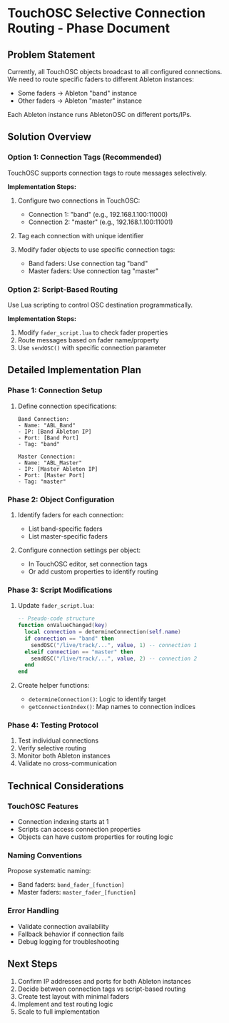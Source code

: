 # TouchOSC Selective Connection Routing - Phase Document

## Problem Statement
Currently, all TouchOSC objects broadcast to all configured connections. We need to route specific faders to different Ableton instances:
- Some faders → Ableton "band" instance
- Other faders → Ableton "master" instance

Each Ableton instance runs AbletonOSC on different ports/IPs.

## Solution Overview

### Option 1: Connection Tags (Recommended)
TouchOSC supports connection tags to route messages selectively.

**Implementation Steps:**
1. Configure two connections in TouchOSC:
   - Connection 1: "band" (e.g., 192.168.1.100:11000)
   - Connection 2: "master" (e.g., 192.168.1.100:11001)

2. Tag each connection with unique identifier

3. Modify fader objects to use specific connection tags:
   - Band faders: Use connection tag "band"
   - Master faders: Use connection tag "master"

### Option 2: Script-Based Routing
Use Lua scripting to control OSC destination programmatically.

**Implementation Steps:**
1. Modify `fader_script.lua` to check fader properties
2. Route messages based on fader name/property
3. Use `sendOSC()` with specific connection parameter

## Detailed Implementation Plan

### Phase 1: Connection Setup
1. Define connection specifications:
   ```
   Band Connection:
   - Name: "ABL_Band"
   - IP: [Band Ableton IP]
   - Port: [Band Port]
   - Tag: "band"
   
   Master Connection:
   - Name: "ABL_Master"
   - IP: [Master Ableton IP]
   - Port: [Master Port]
   - Tag: "master"
   ```

### Phase 2: Object Configuration
1. Identify faders for each connection:
   - List band-specific faders
   - List master-specific faders

2. Configure connection settings per object:
   - In TouchOSC editor, set connection tags
   - Or add custom properties to identify routing

### Phase 3: Script Modifications
1. Update `fader_script.lua`:
   ```lua
   -- Pseudo-code structure
   function onValueChanged(key)
     local connection = determineConnection(self.name)
     if connection == "band" then
       sendOSC("/live/track/...", value, 1) -- connection 1
     elseif connection == "master" then
       sendOSC("/live/track/...", value, 2) -- connection 2
     end
   end
   ```

2. Create helper functions:
   - `determineConnection()`: Logic to identify target
   - `getConnectionIndex()`: Map names to connection indices

### Phase 4: Testing Protocol
1. Test individual connections
2. Verify selective routing
3. Monitor both Ableton instances
4. Validate no cross-communication

## Technical Considerations

### TouchOSC Features
- Connection indexing starts at 1
- Scripts can access connection properties
- Objects can have custom properties for routing logic

### Naming Conventions
Propose systematic naming:
- Band faders: `band_fader_[function]`
- Master faders: `master_fader_[function]`

### Error Handling
- Validate connection availability
- Fallback behavior if connection fails
- Debug logging for troubleshooting

## Next Steps
1. Confirm IP addresses and ports for both Ableton instances
2. Decide between connection tags vs script-based routing
3. Create test layout with minimal faders
4. Implement and test routing logic
5. Scale to full implementation